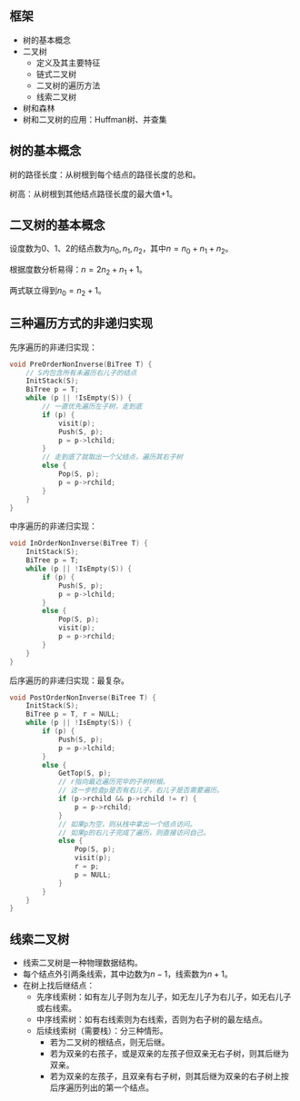 
## 框架

- 树的基本概念
- 二叉树
	- 定义及其主要特征
	- 链式二叉树
	- 二叉树的遍历方法
	- 线索二叉树
- 树和森林
- 树和二叉树的应用：Huffman树、并查集

## 树的基本概念

树的路径长度：从树根到每个结点的路径长度的总和。

树高：从树根到其他结点路径长度的最大值+1。

## 二叉树的基本概念

设度数为0、1、2的结点数为$n_0,n_1,n_2$，其中$n=n_0+n_1+n_2$。

根据度数分析易得：$n=2n_2+n_1+1$。

两式联立得到$n_0=n_2+1$。

## 三种遍历方式的非递归实现

先序遍历的非递归实现：

```cpp
void PreOrderNonInverse(BiTree T) {
	// S内包含所有未遍历右儿子的结点
	InitStack(S);
	BiTree p = T;
	while (p || !IsEmpty(S)) {
		// 一直优先遍历左子树，走到底
		if (p) {
			visit(p);
			Push(S, p);
			p = p->lchild;
		}
		// 走到底了就取出一个父结点，遍历其右子树
		else {
			Pop(S, p);
			p = p->rchild;
		}
	}
}
```

中序遍历的非递归实现：

```cpp
void InOrderNonInverse(BiTree T) {
	InitStack(S);
	BiTree p = T;
	while (p || !IsEmpty(S)) {
		if (p) {
			Push(S, p);
			p = p->lchild;
		}
		else {
			Pop(S, p);
			visit(p);
			p = p->rchild;
		}
	}
}
```

后序遍历的非递归实现：最复杂。

```cpp
void PostOrderNonInverse(BiTree T) {
	InitStack(S);
	BiTree p = T, r = NULL;
	while (p || !IsEmpty(S)) {
		if (p) {
			Push(S, p);
			p = p->lchild;
		}
		else {
			GetTop(S, p);
			// r指向最近遍历完毕的子树树根。
			// 这一步检查p是否有右儿子，右儿子是否需要遍历。
			if (p->rchild && p->rchild != r) {
				p = p->rchild;
			}
			// 如果p为空，则从栈中拿出一个结点访问。
			// 如果p的右儿子完成了遍历，则直接访问自己。
			else {
				Pop(S, p);
				visit(p);
				r = p;
				p = NULL;
			}
		}
	}
}
```

## 线索二叉树

- 线索二叉树是一种物理数据结构。
- 每个结点外引两条线索，其中边数为$n-1$，线索数为$n+1$。
- 在树上找后继结点：
	- 先序线索树：如有左儿子则为左儿子，如无左儿子为右儿子，如无右儿子或右线索。
	- 中序线索树：如有右线索则为右线索，否则为右子树的最左结点。
	- 后续线索树（需要栈）：分三种情形。
		- 若为二叉树的根结点，则无后继。
		- 若为双亲的右孩子，或是双亲的左孩子但双亲无右子树，则其后继为双亲。
		- 若为双亲的左孩子，且双亲有右子树，则其后继为双亲的右子树上按后序遍历列出的第一个结点。


